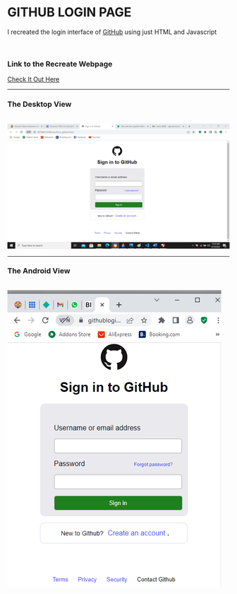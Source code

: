 # GITHUB LOGIN PAGE
<p>I recreated the login interface of <a href="https//github.com">GitHub<a> using just HTML and Javascript</p>
<br>
<h3>Link to the Recreate Webpage</h3>
<a href="https://githubloginpage.netlify.app/">Check It Out Here<a>
<hr>
<h3>The Desktop View</h3>
<br>
<img src="/images/desktop.png">
<hr>
<h3>The Android View</h3>
<br>
<img src="/images/android.png">
